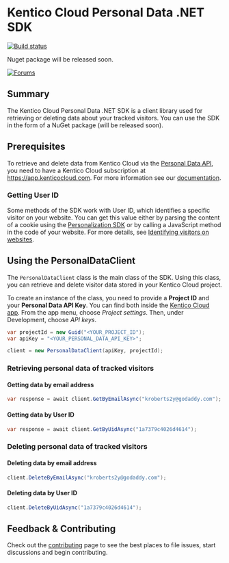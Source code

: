 # Kentico Cloud Personal Data .NET SDK

[![Build status](https://ci.appveyor.com/api/projects/status/as11gvayj6vm087l?svg=true)](https://ci.appveyor.com/project/kentico/personal-data-sdk-net)

Nuget package will be released soon.

[![Forums](https://img.shields.io/badge/chat-on%20forums-orange.svg)](https://forums.kenticocloud.com)

## Summary

The Kentico Cloud Personal Data .NET SDK is a client library used for retrieving or deleting data about your tracked visitors. You can use the SDK in the form of a NuGet package (will be released soon).

## Prerequisites

To retrieve and delete data from Kentico Cloud via the [Personal Data API](https://developer.kenticocloud.com/reference#personal-data-api), you need to have a Kentico Cloud subscription at <https://app.kenticocloud.com>. For more information see our [documentation](http://help.kenticocloud.com/).

### Getting User ID

Some methods of the SDK work with User ID, which identifies a specific visitor on your website. You can get this value either by parsing the content of a cookie using the [Personalization SDK](https://github.com/Kentico/personalization-sdk-net#getting-userid-and-sessionid) or by calling a JavaScript method in the code of your website. For more details, see [Identifying visitors on websites](https://developer.kenticocloud.com/docs/retrieving-user-and-session-id).

## Using the PersonalDataClient

The `PersonalDataClient` class is the main class of the SDK. Using this class, you can retrieve and delete visitor data stored in your Kentico Cloud project.

To create an instance of the class, you need to provide a **Project ID** and your **Personal Data API Key**. You can find both inside the [Kentico Cloud app](https://app.kenticocloud.com/). From the app menu, choose *Project settings*. Then, under Development, choose *API keys*.

```csharp
var projectId = new Guid("<YOUR_PROJECT_ID");
var apiKey = "<YOUR_PERSONAL_DATA_API_KEY>";

client = new PersonalDataClient(apiKey, projectId);
```

### Retrieving personal data of tracked visitors

#### Getting data by email address

```csharp
var response = await client.GetByEmailAsync("kroberts2y@godaddy.com");
```

#### Getting data by User ID

```csharp
var response = await client.GetByUidAsync("1a7379c4026d4614");
```

### Deleting personal data of tracked visitors

#### Deleting data by email address

```csharp
client.DeleteByEmailAsync("kroberts2y@godaddy.com");
```

#### Deleting data by User ID

```csharp
client.DeleteByUidAsync("1a7379c4026d4614");
```

## Feedback & Contributing
Check out the [contributing](https://github.com/Kentico/personal-data-sdk-net/blob/master/CONTRIBUTING.md) page to see the best places to file issues, start discussions and begin contributing.
